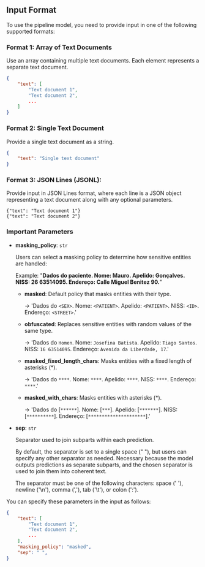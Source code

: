 ## Input Format

To use the pipeline model, you need to provide input in one of the following supported formats:

### Format 1: Array of Text Documents

Use an array containing multiple text documents. Each element represents a separate text document.

```json
{
    "text": [
        "Text document 1",
        "Text document 2",
        ...
    ]
}
```

### Format 2: Single Text Document

Provide a single text document as a string.

```json
{
    "text": "Single text document"
}
```

### Format 3: JSON Lines (JSONL):

Provide input in JSON Lines format, where each line is a JSON object representing a text document along with any optional parameters.

```
{"text": "Text document 1"}
{"text": "Text document 2"}
```

### Important Parameters

- **masking_policy**: `str`

    Users can select a masking policy to determine how sensitive entities are handled:

    Example: "**Dados do paciente. Nome: Mauro. Apelido: Gonçalves. NISS: 26 63514095. Endereço: Calle Miguel Benitez 90.**"

    - **masked**: Default policy that masks entities with their type.

      -> 'Dados do `<SEX>`. Nome: `<PATIENT>`. Apelido: `<PATIENT>`. NISS: `<ID>`. Endereço: `<STREET>`.'

    - **obfuscated**: Replaces sensitive entities with random values of the same type.

      -> 'Dados do `Homen`. Nome: `Josefina Batista`. Apelido: `Tiago Santos`. NISS: `16 63514095`. Endereço: `Avenida da Liberdade, 17`.'

    - **masked_fixed_length_chars**: Masks entities with a fixed length of asterisks (\*).

      -> 'Dados do `****`. Nome: `****`. Apelido: `****`. NISS: `****`. Endereço: `****`.'

    - **masked_with_chars**: Masks entities with asterisks (\*).

      -> 'Dados do [`******`]. Nome: [`***`]. Apelido: [`*******`]. NISS: [`**********`]. Endereço: [`*********************`].'

- **sep**: `str`

    Separator used to join subparts within each prediction.

    By default, the separator is set to a single space (" "), but users can specify any other separator as needed. Necessary because the model outputs predictions as separate subparts, and the chosen separator is used to join them into coherent text.

    The separator must be one of the following characters: space (' '), newline ('\n'), comma (','), tab ('\t'), or colon (':').
    
You can specify these parameters in the input as follows:

```json
{
    "text": [
        "Text document 1",
        "Text document 2",
        ...
    ],
    "masking_policy": "masked",
    "sep": " ",
}
```